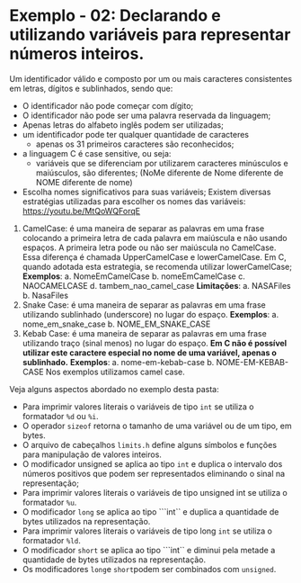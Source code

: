 # Exemplo - 02: Declarando e utilizando variáveis para representar números inteiros. #

Um identificador válido e composto por um ou mais caracteres consistentes em letras, dígitos e sublinhados, sendo que:
* O identificador não pode começar com dígito;
* O identificador não pode ser uma palavra reservada da linguagem;
* Apenas letras do alfabeto inglês podem ser utilizadas;
* um identificador pode ter qualquer quantidade de caracteres
    * apenas os 31 primeiros caracteres são reconhecidos;
* a linguagem C é case sensitive, ou seja:
    * variáveis que se diferenciam por utilizarem caracteres minúsculos e maiúsculos, são diferentes;
    (NoMe diferente de Nome diferente de NOME diferente de nome)
* Escolha nomes significativos para suas variáveis;
Existem diversas estratégias utilizadas para escolher os nomes das variáveis:
https://youtu.be/MtQoWQForqE
1. CamelCase: é uma maneira de separar as palavras em uma frase colocando a primeira letra de cada palavra em maiúscula e não usando espaços. A primeira letra pode ou não ser maiúscula no CamelCase. Essa diferença é chamada UpperCamelCase e lowerCamelCase. Em C, quando adotada esta estrategia, se recomenda utilizar lowerCamelCase;
__Exemplos__: 
    a. NomeEmCamelCase
    b. nomeEmCamelCase
    c. NAOCAMELCASE
    d. tambem_nao_camel_case
__Limitações__:
    a. NASAFiles
    b. NasaFiles
2. Snake Case: é uma maneira de separar as palavras em uma frase utilizando sublinhado (underscore) no lugar do espaço. 
__Exemplos__:
    a. nome_em_snake_case
    b. NOME_EM_SNAKE_CASE
3. Kebab Case: é uma maneira de separar as palavras em uma frase utilizando traço (sinal menos) no lugar do espaço. __Em C não é possível utilizar este caractere especial no nome de uma variável, apenas o sublinhado.__
__Exemplos__:
    a. nome-em-kebab-case
    b. NOME-EM-KEBAB-CASE 
Nos exemplos utilizamos camel case. 

Veja alguns aspectos abordado no exemplo desta pasta:

* Para imprimir valores literais o variáveis de tipo ```int``` se utiliza o formatador ```%d``` ou ```%i```.
* O operador ```sizeof``` retorna o tamanho de uma variável ou de um tipo, em bytes.
* O arquivo de cabeçalhos ```limits.h``` define alguns símbolos e funções para manipulação de valores inteiros.
* O modificador unsigned se aplica ao tipo ```int``` e duplica o intervalo dos números positivos que podem ser representados eliminando o sinal na representação;
* Para imprimir valores literais o variáveis de tipo unsigned int se utiliza o formatador ```%u```.
* O modificador ```long``` se aplica ao tipo ```int`` e duplica a quantidade de bytes utilizados na representação.
* Para imprimir valores literais o variáveis de tipo long ```int``` se utiliza o formatador ```%ld```.
* O modificador ```short``` se aplica ao tipo ```int`` e diminui pela metade a quantidade de bytes utilizados na representação.
* Os modificadores ```long```e ```short```podem ser combinados com ```unsigned```.
